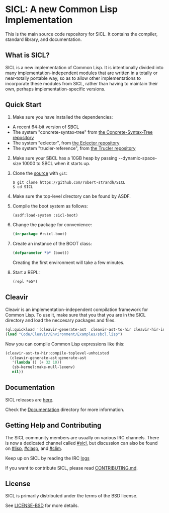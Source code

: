 
# SICL: A new Common Lisp Implementation

This is the main source code repository for SICL. It contains the compiler,
standard library, and documentation.

## What is SICL?

SICL is a new implementation of Common
Lisp. It is intentionally
divided into many implementation-independent modules that are written
in a totally or near-totally portable way, so as to allow other
implementations to incorporate these modules from SICL, rather than
having to maintain their own, perhaps implementation-specific
versions.

## Quick Start

1. Make sure you have installed the dependencies:

[the Concrete-Syntax-Tree repository]:https://github.com/robert-strandh/Concrete-Syntax-Tree
[the Eclector repository]:https://github.com/robert-strandh/Eclector
[the Trucler repository]:https://github.com/robert-strandh/Trucler

   * A recent 64-bit version of SBCL
   * The system "concrete-syntax-tree" from [the Concrete-Syntax-Tree repository]
   * The system "eclector", from [the Eclector repository]
   * The system "trucler-reference", from [the Trucler repository]

2. Make sure your SBCL has a 10GB heap by passing --dynamic-space-size
   10000 to SBCL when it starts up.

3. Clone the [source] with `git`:

   ```
   $ git clone https://github.com/robert-strandh/SICL
   $ cd SICL
   ```

4. Make sure the top-level directory can be found by ASDF.

5. Compile the boot system as follows:

   ```lisp
   (asdf:load-system :sicl-boot)
   ```

6. Change the package for convenience:

   ```lisp
   (in-package #:sicl-boot)
   ```

7. Create an instance of the BOOT class:

   ```lisp
   (defparameter *b* (boot))
   ```

   Creating the first environment will take a few minutes.

8. Start a REPL:

   ```lisp
   (repl *e5*)
   ```

[source]: https://github.com/robert-strandh/SICL

## Cleavir

Cleavir is an implementation-independent compilation framework for Common Lisp. To use it, make sure that you that you are in the SICL directory and load the neccesary packages and files.

```lisp
(ql:quickload '(cleavir-generate-ast  cleavir-ast-to-hir cleavir-hir-interpreter))
(load "Code/Cleavir/Environment/Examples/sbcl.lisp")
```

Now you can compile Common Lisp expressions like this:

```lisp
(cleavir-ast-to-hir:compile-toplevel-unhoisted
  (cleavir-generate-ast:generate-ast
   '(lambda () (+ 32 10))
   (sb-kernel:make-null-lexenv)
   nil))
```

## Documentation

SICL releases are [here].

[Documentation]:https://github.com/robert-strandh/SICL/tree/master/Specification

Check the [Documentation] directory for more information.

[here]:https://github.com/robert-strandh/SICL/blob/master/RELEASES.md

[CONTRIBUTING.md]: https://github.com/robert-strandh/SICL/blob/master/CONTRIBUTING.md

## Getting Help and Contributing

The SICL community members are usually on various IRC channels.  There
is now a dedicated channel called [#sicl], but discussion can also be
found on [#lisp], [#clasp], and [#clim].

[#sicl]: https://webchat.freenode.net/
[logs]:https://irclog.tymoon.eu/freenode/%23sicl
[#lisp]: https://webchat.freenode.net/
[#clasp]: https://webchat.freenode.net/
[#clim]: https://webchat.freenode.net/


[LICENSE-BSD]:https://github.com/robert-strandh/SICL/blob/master/LICENSE

Keep up on SICL by reading the IRC [logs]

If you want to contribute SICL, please read [CONTRIBUTING.md].

## License

SICL is primarily distributed under the terms of the BSD license.

See [LICENSE-BSD] for more details.



